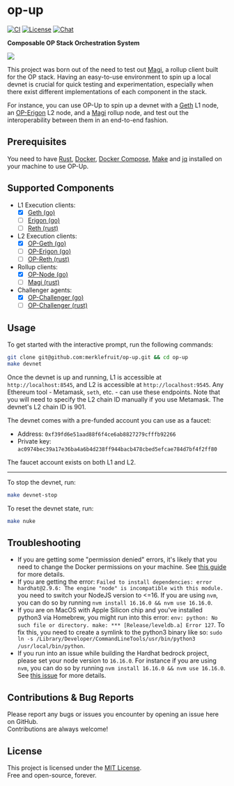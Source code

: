 # op-up

[![CI](https://github.com/merklefruit/op-up/actions/workflows/ci.yml/badge.svg)][gh-ci]
[![License](https://img.shields.io/badge/License-MIT-orange.svg)][mit-license]
[![Chat][tg-badge]][tg-url]

[mit-license]: https://opensource.org/license/mit/
[gh-ci]: https://github.com/merklefruit/op-up/actions/workflows/ci.yml
[tg-url]: https://t.me/+XR8_p3qjzoFiMjEx
[tg-badge]: https://img.shields.io/badge/chat-telegram-blue

**Composable OP Stack Orchestration System**

![](./assets/op-up-banner.png)

This project was born out of the need to test out [Magi](https://github.com/a16z/magi), a rollup client built for the OP stack. Having an easy-to-use environment to spin up a local devnet is crucial for quick testing and experimentation, especially when there exist different implementations of each component in the stack.

For instance, you can use OP-Up to spin up a devnet with a [Geth](https://github.com/ethereum/go-ethereum) L1 node, an [OP-Erigon](https://github.com/testinprod-io/op-erigon) L2 node, and a [Magi](https://github.com/a16z/magi) rollup node, and test out the interoperability between them in an end-to-end fashion.

## Prerequisites

You need to have [Rust](https://www.rust-lang.org/tools/install), [Docker](https://www.docker.com/), [Docker Compose](https://docs.docker.com/compose/), [Make](https://www.gnu.org/software/make/) and [jq](https://jqlang.github.io/jq/) installed on your machine to use OP-Up.

## Supported Components

- L1 Execution clients:
  - [x] [Geth (go)](https://github.com/ethereum/go-ethereum)
  - [ ] [Erigon (go)](https://github.com/ledgerwatch/erigon)
  - [ ] [Reth (rust)](https://github.com/paradigmxyz/reth)
- L2 Execution clients:
  - [x] [OP-Geth (go)](https://github.com/ethereum-optimism/optimism/tree/develop/l2geth)
  - [ ] [OP-Erigon (go)](https://github.com/testinprod-io/op-erigon)
  - [ ] [OP-Reth (rust)](https://github.com/clabby/op-reth)
- Rollup clients:
  - [x] [OP-Node (go)](https://github.com/ethereum-optimism/optimism/tree/develop/op-node)
  - [ ] [Magi (rust)](https://github.com/a16z/magi)
- Challenger agents:
  - [x] [OP-Challenger (go)](https://github.com/ethereum-optimism/optimism/tree/develop/op-challenger)
  - [ ] [OP-Challenger (rust)](https://github.com/clabby/op-challenger)

## Usage

To get started with the interactive prompt, run the following commands:

```sh
git clone git@github.com:merklefruit/op-up.git && cd op-up
make devnet
```

Once the devnet is up and running, L1 is accessible at `http://localhost:8545`, and L2 is accessible at `http://localhost:9545`.
Any Ethereum tool - Metamask, `seth`, etc. - can use these endpoints.
Note that you will need to specify the L2 chain ID manually if you use Metamask. The devnet's L2 chain ID is 901.

The devnet comes with a pre-funded account you can use as a faucet:

- Address: `0xf39fd6e51aad88f6f4ce6ab8827279cfffb92266`
- Private key: `ac0974bec39a17e36ba4a6b4d238ff944bacb478cbed5efcae784d7bf4f2ff80`

The faucet account exists on both L1 and L2.

---

To stop the devnet, run:

```sh
make devnet-stop
```

To reset the devnet state, run:

```sh
make nuke
```

## Troubleshooting

- If you are getting some "permission denied" errors, it's likely that you need to change the Docker permissions on your machine. See [this guide](https://docs.docker.com/engine/install/linux-postinstall/) for more details.
- If you are getting the error: `Failed to install dependencies: error hardhat@2.9.6: The engine "node" is incompatible with this module.` you need to switch your NodeJS version to <=16. If you are using `nvm`, you can do so by running `nvm install 16.16.0 && nvm use 16.16.0`.
- If you are on MacOS with Apple Silicon chip and you've installed python3 via Homebrew, you might run into this error: `env: python: No such file or directory. make: *** [Release/leveldb.a] Error 127`. To fix this, you need to create a symlink to the python3 binary like so: `sudo ln -s /Library/Developer/CommandLineTools/usr/bin/python3 /usr/local/bin/python`.
- If you run into an issue while building the Hardhat bedrock project, please set your node version to `16.16.0`. For instance if you are using `nvm`, you can do so by running `nvm install 16.16.0 && nvm use 16.16.0`. See [this issue](https://github.com/ethereum-optimism/optimism#3087) for more details.

## Contributions & Bug Reports

Please report any bugs or issues you encounter by opening an issue here on GitHub. <br />
Contributions are always welcome!

## License

This project is licensed under the [MIT License](LICENSE). <br />
Free and open-source, forever.
